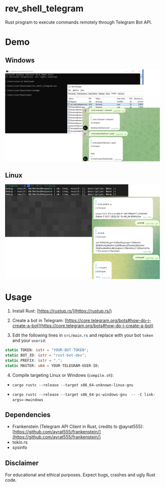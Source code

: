 # rev_shell_telegram
Rust program to execute commands remotely through Telegram Bot API.

# Demo

## Windows

<img src="static/demo_windows.png " width="700">


## Linux

<img src="static/demo_linux.png " width="700">


# Usage

1. Install Rust: [https://rustup.rs/](https://rustup.rs/)

2. Create a bot in Telegram: [https://core.telegram.org/bots#how-do-i-create-a-bot](https://core.telegram.org/bots#how-do-i-create-a-bot)

3. Edit the following lines in `src/main.rs` and replace with your bot `token` and your `userid`:

```rust
static TOKEN: &str = "YOUR-BOT-TOKEN";
static BOT_ID: &str = "rust-bot-dev";
static PREFIX: &str = ".";
static MASTER: u64 = YOUR-TELEGRAM-USER-ID;
```

4. Compile targeting Linux or Windows (`compile.sh`):

- `cargo rustc --release --target x86_64-unknown-linux-gnu`

- `cargo rustc --release --target x86_64-pc-windows-gnu  -- -C link-args=-mwindows`




## Dependencies

- Frankenstein (Telegram API Client in Rust, credits to @ayrat555): [https://github.com/ayrat555/frankenstein/](https://github.com/ayrat555/frankenstein/)
- tokio.rs
- sysinfo


## Disclaimer

For educational and ethical purposes. Expect bugs, crashes and ugly Rust code. 
